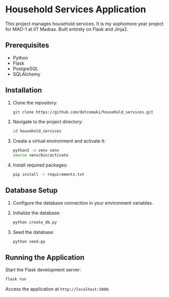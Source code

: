 # Household Services Application

This project manages household services. It is my sophomore year project for MAD-1 at IIT Madras. Built entirely on Flask and Jinja2.

## Prerequisites

- Python
- Flask
- PostgreSQL
- SQLAlchemy

## Installation

1. Clone the repository:

    ```bash
    git clone https://github.com/dotcomaki/household_services.git
    ```

2. Navigate to the project directory:

    ```bash
    cd household_services
    ```

3. Create a virtual environment and activate it:

    ```bash
    python3 -m venv venv
    source venv/bin/activate
    ```

4. Install required packages:

    ```bash
    pip install -r requirements.txt
    ```

## Database Setup

1. Configure the database connection in your environment variables.

2. Initialize the database:

    ```bash
    python create_db.py
    ```

3. Seed the database:

    ```bash
    python seed.py
    ```

## Running the Application

Start the Flask development server:

```bash
flask run
```

Access the application at `http://localhost:5000`.
